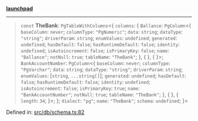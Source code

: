 [**launchpad**](index.md)

***

> `const` **TheBank**: `PgTableWithColumns`\<\{ `columns`: \{ `Ballance`: `PgColumn`\<\{ `baseColumn`: `never`; `columnType`: `"PgNumeric"`; `data`: `string`; `dataType`: `"string"`; `driverParam`: `string`; `enumValues`: `undefined`; `generated`: `undefined`; `hasDefault`: `false`; `hasRuntimeDefault`: `false`; `identity`: `undefined`; `isAutoincrement`: `false`; `isPrimaryKey`: `false`; `name`: `"Ballance"`; `notNull`: `true`; `tableName`: `"TheBank"`; \}, \{ \}, \{ \}\>; `BankAccountNumber`: `PgColumn`\<\{ `baseColumn`: `never`; `columnType`: `"PgVarchar"`; `data`: `string`; `dataType`: `"string"`; `driverParam`: `string`; `enumValues`: \[`string`, `...string[]`\]; `generated`: `undefined`; `hasDefault`: `false`; `hasRuntimeDefault`: `false`; `identity`: `undefined`; `isAutoincrement`: `false`; `isPrimaryKey`: `true`; `name`: `"BankAccountNumber"`; `notNull`: `true`; `tableName`: `"TheBank"`; \}, \{ \}, \{ `length`: `34`; \}\>; \}; `dialect`: `"pg"`; `name`: `"TheBank"`; `schema`: `undefined`; \}\>

Defined in: [src/db/schema.ts:82](https://github.com/victorbratov/launchpad/blob/ba912ff5e4884ef55d41a8ab239f2bb8e81f8ecb/src/db/schema.ts#L82)
